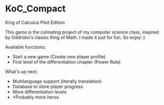 # KoC_Compact
King of Calculus Pilot Edition

This game is the culmating project of my computer science class, inspired by Oddrobo's classic King of Math. I made it just for fun. So enjoy :)

Available functions:
- Start a new game (Create new player profile)
- First level of the differentiation chapter (Power Rule)

What's up next:
- Multilanguage support (literally translation)
- Database to store player progress
- More differentiation levels
- *Probably more heros
